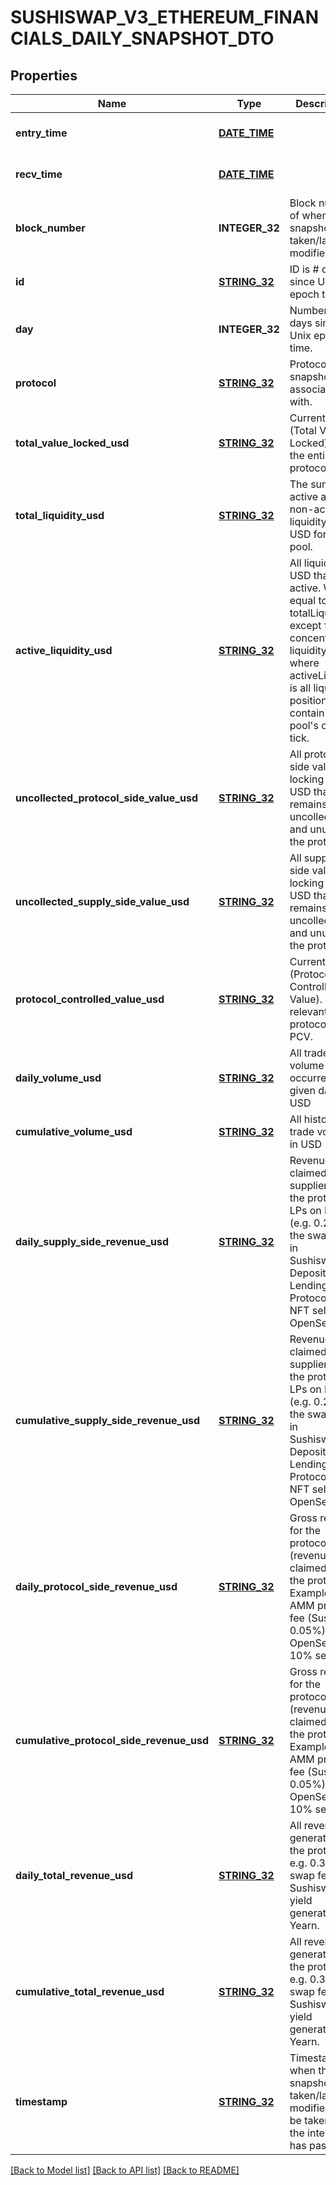 # SUSHISWAP_V3_ETHEREUM_FINANCIALS_DAILY_SNAPSHOT_DTO

## Properties
Name | Type | Description | Notes
------------ | ------------- | ------------- | -------------
**entry_time** | [**DATE_TIME**](DATE_TIME.md) |  | [optional] [default to null]
**recv_time** | [**DATE_TIME**](DATE_TIME.md) |  | [optional] [default to null]
**block_number** | **INTEGER_32** | Block number of when this snapshot was taken/last modified.) | [optional] [default to null]
**id** | [**STRING_32**](STRING_32.md) | ID is # of days since Unix epoch time. | [optional] [default to null]
**day** | **INTEGER_32** | Number of days since Unix epoch time. | [optional] [default to null]
**protocol** | [**STRING_32**](STRING_32.md) | Protocol this snapshot is associated with. | [optional] [default to null]
**total_value_locked_usd** | [**STRING_32**](STRING_32.md) | Current TVL (Total Value Locked) of the entire protocol. | [optional] [default to null]
**total_liquidity_usd** | [**STRING_32**](STRING_32.md) | The sum of all active and non-active liquidity in USD for this pool. | [optional] [default to null]
**active_liquidity_usd** | [**STRING_32**](STRING_32.md) | All liquidity in USD that is active. Will be equal to totalLiquidity except for in concentrated liquidity - where activeLiquidity is all liquidity positions that contain the pool&#39;s current tick. | [optional] [default to null]
**uncollected_protocol_side_value_usd** | [**STRING_32**](STRING_32.md) | All protocol-side value locking in USD that remains uncollected and unused in the protocol. | [optional] [default to null]
**uncollected_supply_side_value_usd** | [**STRING_32**](STRING_32.md) | All supply-side value locking in USD that remains uncollected and unused in the protocol. | [optional] [default to null]
**protocol_controlled_value_usd** | [**STRING_32**](STRING_32.md) | Current PCV (Protocol Controlled Value). Only relevant for protocols with PCV. | [optional] [default to null]
**daily_volume_usd** | [**STRING_32**](STRING_32.md) | All trade volume occurred in a given day, in USD | [optional] [default to null]
**cumulative_volume_usd** | [**STRING_32**](STRING_32.md) | All historical trade volume in USD | [optional] [default to null]
**daily_supply_side_revenue_usd** | [**STRING_32**](STRING_32.md) | Revenue claimed by suppliers to the protocol. LPs on DEXs (e.g. 0.25% of the swap fee in Sushiswap). Depositors on Lending Protocols. NFT sellers on OpenSea. | [optional] [default to null]
**cumulative_supply_side_revenue_usd** | [**STRING_32**](STRING_32.md) | Revenue claimed by suppliers to the protocol. LPs on DEXs (e.g. 0.25% of the swap fee in Sushiswap). Depositors on Lending Protocols. NFT sellers on OpenSea. | [optional] [default to null]
**daily_protocol_side_revenue_usd** | [**STRING_32**](STRING_32.md) | Gross revenue for the protocol (revenue claimed by the protocol). Examples: AMM protocol fee (Sushi’s 0.05%). OpenSea 10% sell fee. | [optional] [default to null]
**cumulative_protocol_side_revenue_usd** | [**STRING_32**](STRING_32.md) | Gross revenue for the protocol (revenue claimed by the protocol). Examples: AMM protocol fee (Sushi’s 0.05%). OpenSea 10% sell fee. | [optional] [default to null]
**daily_total_revenue_usd** | [**STRING_32**](STRING_32.md) | All revenue generated by the protocol. e.g. 0.30% of swap fee in Sushiswap, all yield generated by Yearn. | [optional] [default to null]
**cumulative_total_revenue_usd** | [**STRING_32**](STRING_32.md) | All revenue generated by the protocol. e.g. 0.30% of swap fee in Sushiswap, all yield generated by Yearn. | [optional] [default to null]
**timestamp** | [**STRING_32**](STRING_32.md) | Timestamp of when this snapshot was taken/last modified (May be taken after the interval has passed). | [optional] [default to null]

[[Back to Model list]](../README.md#documentation-for-models) [[Back to API list]](../README.md#documentation-for-api-endpoints) [[Back to README]](../README.md)



